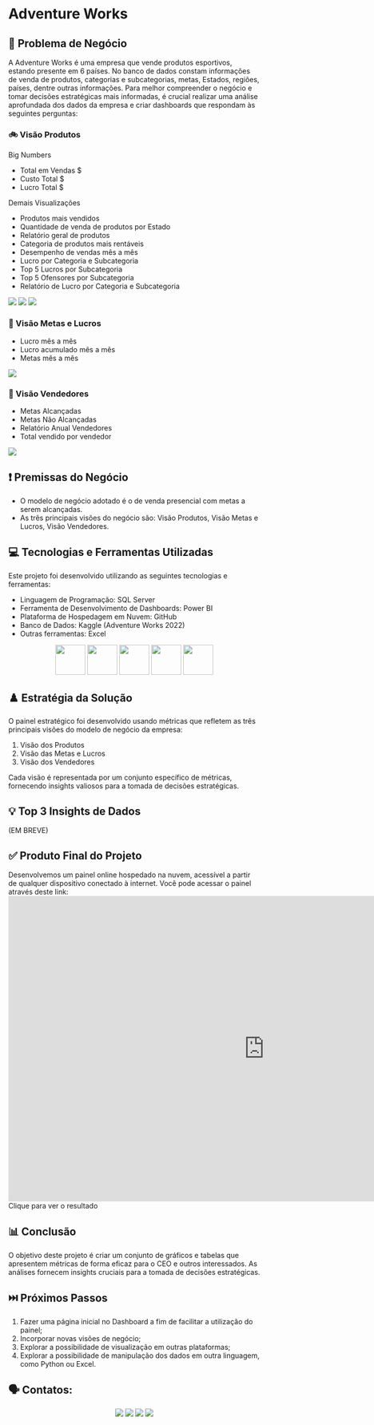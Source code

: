 # Adventure Works

## 🔎 Problema de Negócio

A Adventure Works é uma empresa que vende produtos esportivos, estando presente em 6 países. No banco de dados constam informações de venda de produtos, categorias e subcategorias, metas, Estados, regiões, países, dentre outras informações. Para melhor compreender o negócio e tomar decisões estratégicas mais informadas, é crucial realizar uma análise aprofundada dos dados da empresa e criar dashboards que respondam às seguintes perguntas:

### 🚲 Visão Produtos

Big Numbers
- Total em Vendas $
- Custo Total $
- Lucro Total $
  
Demais Visualizações
- Produtos mais vendidos
- Quantidade de venda de produtos por Estado
- Relatório geral de produtos
- Categoria de produtos mais rentáveis
- Desempenho de vendas mês a mês
- Lucro por Categoria e Subcategoria
- Top 5 Lucros por Subcategoria
- Top 5 Ofensores por Subcategoria
- Relatório de Lucro por Categoria e Subcategoria

<img src="img_readme/VisaoProdutos1.png">
<img src="img_readme/VisaoProdutos2.png">
<img src="img_readme/VisaoProdutos3.png">

### 🎯 Visão Metas e Lucros

- Lucro mês a mês
- Lucro acumulado mês a mês
- Metas mês a mês

<img src="img_readme/VisaoMetasELucros.png">

### 🤑 Visão Vendedores

- Metas Alcançadas
- Metas Não Alcançadas
- Relatório Anual Vendedores
- Total vendido por vendedor

<img src="img_readme/VisaoVendedores.png">

## ❗ Premissas do Negócio

- O modelo de negócio adotado é o de venda presencial com metas a serem alcançadas.
- As três principais visões do negócio são: Visão Produtos, Visão Metas e Lucros, Visão Vendedores.

## 💻 Tecnologias e Ferramentas Utilizadas

Este projeto foi desenvolvido utilizando as seguintes tecnologias e ferramentas:

- Linguagem de Programação: SQL Server
- Ferramenta de Desenvolvimento de Dashboards: Power BI
- Plataforma de Hospedagem em Nuvem: GitHub
- Banco de Dados: Kaggle (Adventure Works 2022)
- Outras ferramentas: Excel

<div align="center">
  <img width="60" height="60" src="img_readme/SQL-Server.png">
  <img width="60" height="60" src="img_readme/Power-bi.png">
  <img width="60" height="60" src="img_readme/github.png">
  <img width="60" height="60" src="img_readme/kaggle.png">
  <img width="60" height="60" src="img_readme/Excel.png">
</div>
  
## ♟️ Estratégia da Solução

O painel estratégico foi desenvolvido usando métricas que refletem as três principais visões do modelo de negócio da empresa:

1. Visão dos Produtos
2. Visão das Metas e Lucros
3. Visão dos Vendedores

Cada visão é representada por um conjunto específico de métricas, fornecendo insights valiosos para a tomada de decisões estratégicas.

## 💡 Top 3 Insights de Dados

(EM BREVE)

## ✅ Produto Final do Projeto

Desenvolvemos um painel online hospedado na nuvem, acessível a partir de qualquer dispositivo conectado à internet. Você pode acessar o painel através deste link: <iframe title="Projeto1" width="1024" height="612" src="https://app.powerbi.com/view?r=eyJrIjoiZDNlMDU0ZjQtZTg0OC00Mjc1LWE1ZGUtOTU3YTJkOGE5YzBiIiwidCI6IjczMzkwNGUwLThiMDgtNGEyZC1iYWUzLTU1ZDQwZWI5ZmZmOSJ9&pageName=ReportSection" frameborder="0" allowFullScreen="true"></iframe>Clique para ver o resultado</a>

## 📊 Conclusão

O objetivo deste projeto é criar um conjunto de gráficos e tabelas que apresentem métricas de forma eficaz para o CEO e outros interessados. As análises fornecem insights cruciais para a tomada de decisões estratégicas.

## ⏭️ Próximos Passos

1. Fazer uma página inicial no Dashboard a fim de facilitar a utilização do painel;
2. Incorporar novas visões de negócio;
3. Explorar a possibilidade de visualização em outras plataformas;
4. Explorar a possibilidade de manipulação dos dados em outra linguagem, como Python ou Excel.

## 🗣️ Contatos:

<div align="center">
<a href="https://www.instagram.com/karollineuchoa/" target="_blank"><img src="https://img.shields.io/badge/-Instagram-%23E4405F?style=for-the-badge&logo=instagram&logoColor=white" target="_blank"></a>
<a href="https://wa.me/5521965301994" target="_blank"><img src="https://img.shields.io/badge/Whatsapp-25D366?style=for-the-badge&logo=whatsapp&logoColor=white" target="_blank"></a>
<a href = "mailto:karolline.uchoa@gmail.com" target="_blank"><img src="https://img.shields.io/badge/Gmail-D14836?style=for-the-badge&logo=gmail&logoColor=white" target="_blank"></a>
<a href="https://www.linkedin.com/in/karolline-uchoa/" target="_blank"><img src="https://img.shields.io/badge/-LinkedIn-%230077B5?style=for-the-badge&logo=linkedin&logoColor=white" target="_blank"></a>   
</div>
